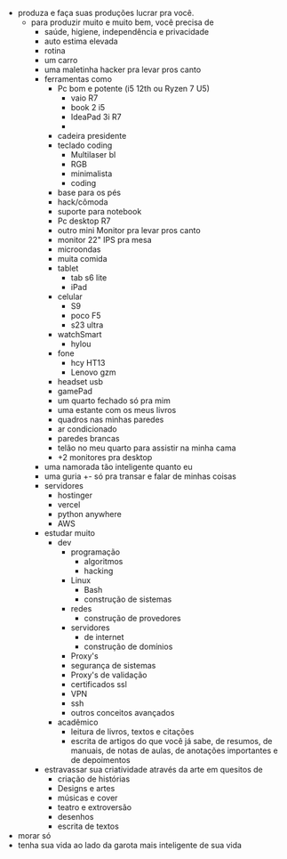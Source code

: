 
- produza e faça suas produções lucrar pra você.
	- para produzir muito e muito bem, você precisa de 
		- saúde, higiene, independência e privacidade 
		- auto estima elevada 
		- rotina 
		- um carro
		- uma maletinha hacker pra levar pros canto
		- ferramentas como
			- Pc bom e potente (i5 12th ou Ryzen 7 U5)
				- vaio R7
				- book 2 i5
				- IdeaPad 3i R7
				- 
			- cadeira presidente 
			- teclado coding
				- Multilaser bl 
				- RGB 
				- minimalista 
				- coding
			- base para os pés
			- hack/cômoda 
			- suporte para notebook 
			- Pc desktop R7 
			- outro mini Monitor pra levar pros canto
			- monitor 22" IPS pra mesa
			- microondas 
			- muita comida
			- tablet
				- tab s6 lite 
				- iPad
			- celular
				- S9
				- poco F5 
				- s23 ultra
			- watchSmart 
				- hylou 
			- fone 
				- hcy HT13
				- Lenovo gzm
			- headset usb
			- gamePad 
			- um quarto fechado só pra mim
			- uma estante com os meus livros
			- quadros nas minhas paredes
			- ar condicionado 
			- paredes brancas
			- telão no meu quarto para assistir na minha cama
			- +2 monitores pra desktop
		- uma namorada tão inteligente quanto eu
		- uma guria +- só pra transar e falar de minhas coisas 
		- servidores 
			- hostinger 
			- vercel 
			- python anywhere 
			- AWS 
		- estudar muito
			- dev
				- programação 
					- algoritmos 
					- hacking 
				- Linux 
					- Bash 
					- construção de sistemas 
				- redes
					- construção de provedores 
				- servidores
					- de internet 
					- construção de domínios 
				- Proxy's 
				- segurança de sistemas 
				- Proxy's de validação
				- certificados ssl
				- VPN 
				- ssh
				- outros conceitos avançados
			- acadêmico 
				- leitura de livros, textos e citações 
				- escrita de artigos do que você já sabe, de resumos, de manuais, de notas de aulas, de anotações importantes e de depoimentos
		- estravassar sua criatividade através da arte em quesitos de
			- criação de histórias 
			- Designs e artes
			- músicas e cover 
			- teatro e extroversão 
			- desenhos
			- escrita de textos
- morar só 
- tenha sua vida ao lado da garota mais inteligente de sua vida 